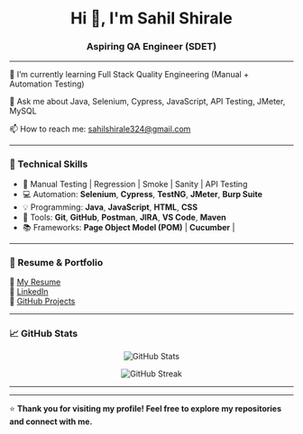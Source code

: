 <h1 align="center">Hi 👋, I'm Sahil Shirale</h1>
<h3 align="center">Aspiring QA Engineer (SDET)</h3>

---

🌱 I’m currently learning Full Stack Quality Engineering (Manual + Automation Testing)

💬 Ask me about Java, Selenium, Cypress, JavaScript, API Testing, JMeter, MySQL

📫 How to reach me: sahilshirale324@gmail.com


---

### 💼 Technical Skills

- 🧪 Manual Testing | Regression | Smoke | Sanity | API Testing
- 💻 Automation: **Selenium**, **Cypress**, **TestNG**, **JMeter**, **Burp Suite**
- 💡 Programming: **Java**, **JavaScript**, **HTML**, **CSS**
- 🧰 Tools: **Git**, **GitHub**, **Postman**, **JIRA**, **VS Code**, **Maven**
- 📚 Frameworks: **Page Object Model (POM)** | **Cucumber** |

---


### 📄 Resume & Portfolio

🔗 [My Resume](https://drive.google.com/file/d/1-QZGgsFeTayxeH_VfWMeBfx7hbrphyw-/view?usp=sharing)  
🔗 [LinkedIn](https://www.linkedin.com/in/sahil-shirale/)  
🔗 [GitHub Projects](https://github.com/sahi1705)

---

### 📈 GitHub Stats

<p align="center">
  <img src="https://github-readme-stats.vercel.app/api?username=sahi1705&show_icons=true&theme=radical" alt="GitHub Stats" />
</p>

<p align="center">
  <img src="https://github-readme-streak-stats.herokuapp.com/?user=sahi1705&theme=radical" alt="GitHub Streak" />
</p>

---



---

⭐ **Thank you for visiting my profile! Feel free to explore my repositories and connect with me.**




